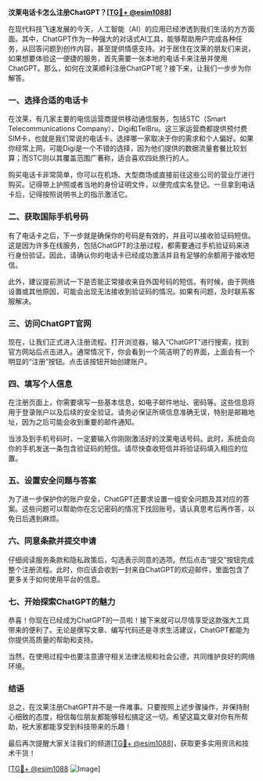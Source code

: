 **汶莱电话卡怎么注册ChatGPT？[[TG💪+ @esim1088](https://t.me/s/esim1088)]**

在现代科技飞速发展的今天，人工智能（AI）的应用已经渗透到我们生活的方方面面。其中，ChatGPT作为一种强大的对话式AI工具，能够帮助用户完成各种任务，从回答问题到创作内容，甚至提供情感支持。对于居住在汶莱的朋友们来说，如果想要体验这一便捷的服务，首先需要一张本地的电话卡来注册并使用ChatGPT。那么，如何在汶莱顺利注册ChatGPT呢？接下来，让我们一步步为你解答。

### 一、选择合适的电话卡

在汶莱，有几家主要的电信运营商提供移动通信服务，包括STC（Smart Telecommunications Company）、Digi和TelBru。这三家运营商都提供预付费SIM卡，也就是我们常说的电话卡。选择哪一家取决于你的需求和个人偏好。如果你经常上网，可能Digi是一个不错的选择，因为他们提供的数据流量套餐比较划算；而STC则以其覆盖范围广著称，适合喜欢四处旅行的人。

购买电话卡非常简单，你可以在机场、大型商场或直接前往这些公司的营业厅进行购买。记得带上护照或者当地的身份证明文件，以便完成实名登记。一旦拿到电话卡后，记得按照说明书上的指示激活它。

### 二、获取国际手机号码

有了电话卡之后，下一步就是确保你的号码是有效的，并且可以接收验证码短信。这是因为许多在线服务，包括ChatGPT的注册过程，都需要通过手机验证码来进行身份验证。因此，请确认你的电话卡已经成功激活并且有足够的余额用于接收短信。

此外，建议提前测试一下是否能正常接收来自外国号码的短信。有时候，由于网络设置或其他原因，可能会出现无法接收到验证码的情况。如果有问题，及时联系客服解决。

### 三、访问ChatGPT官网

现在，让我们正式进入注册流程。打开浏览器，输入“ChatGPT”进行搜索，找到官方网站后点击进入。通常情况下，你会看到一个简洁明了的界面，上面会有一个明显的“注册”按钮。点击该按钮开始创建账户。

### 四、填写个人信息

在注册页面上，你需要填写一些基本信息，如电子邮件地址、密码等。这些信息将用于登录账户以及后续的安全验证。请务必保证所填信息准确无误，特别是邮箱地址，因为之后可能会收到重要的邮件通知。

当涉及到手机号码时，一定要输入你刚刚激活好的汶莱电话号码。此时，系统会向你的手机发送一条包含验证码的短信。请尽快查收短信并将验证码填入相应的位置。

### 五、设置安全问题与答案

为了进一步保护你的账户安全，ChatGPT还要求设置一组安全问题及其对应的答案。这些问题可以帮助你在忘记密码的情况下找回账号。请认真思考后再作答，以免日后遇到麻烦。

### 六、同意条款并提交申请

仔细阅读服务条款和隐私政策后，勾选表示同意的选项。然后点击“提交”按钮完成整个注册流程。此时，你应该会收到一封来自ChatGPT的欢迎邮件，里面包含了更多关于如何使用平台的信息。

### 七、开始探索ChatGPT的魅力

恭喜！你现在已经成为ChatGPT的一员啦！接下来就可以尽情享受这款强大工具带来的便利了。无论是撰写文章、编写代码还是寻求生活建议，ChatGPT都能为你提供高质量的帮助和支持。

当然，在使用过程中也要注意遵守相关法律法规和社会公德，共同维护良好的网络环境。

### 结语

总之，在汶莱注册ChatGPT并不是一件难事。只要按照上述步骤操作，并保持耐心细致的态度，相信每位朋友都能够轻松搞定这一切。希望这篇文章对你有所帮助，祝大家都能享受到科技带来的乐趣！

最后再次提醒大家关注我们的频道[[TG💪+ @esim1088](https://t.me/s/esim1088)]，获取更多实用资讯和技术干货！

[[TG💪+ @esim1088](https://t.me/s/esim1088) ![Image](https://i.postimg.cc/4NQfJmqS/Snipaste-2025-05-13-00-14-12.png)]